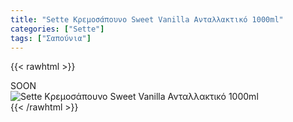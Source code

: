 ```yaml
---
title: "Sette Κρεμοσάπουνο Sweet Vanilla Ανταλλακτικό 1000ml"
categories: ["Sette"]
tags: ["Σαπούνια"]
---
```

{{< rawhtml >}}

<div class="sload421"><div class="product">SOON<br><div class="pimg"><img alt="Sette Κρεμοσάπουνο Sweet Vanilla Ανταλλακτικό 1000ml" title="Sette Κρεμοσάπουνο Sweet Vanilla Ανταλλακτικό 1000ml" src="/media/images/sette-kremosapouno-sweet-vanilla-antallaktiko-1000ml.jpg"></div></div></div>
{{< /rawhtml >}}


